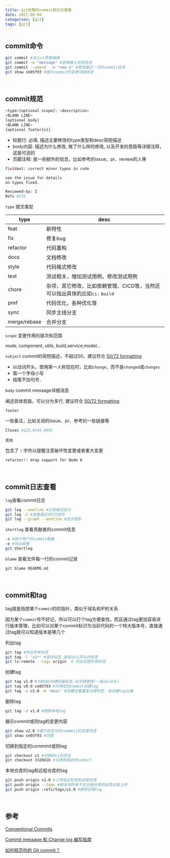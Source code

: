 ```yaml
---
title: git优雅的commit和日志查看
date: 2021-06-04
categories: [git]
tags: [git]
---
```


## commit命令

```bash
git commit #进入vi界面编辑
git commit -m "message" #直接输入剪短信息
git commit --amend  -m "new a" #修改最近一次的commit信息
git show ce05f93 #展示commit的变更详细信息
```

​    

## commit规范

```bash
<type>[optional scope]: <description>
<BLANK LINE>
[optional body]
<BLANK LINE>
[optional footer(s)]
```

- 标题行: 必填, 描述主要修改的type类型和desc简短描述
- body内容: 描述为什么修改, 做了什么样的修改, 以及开发的思路等详细注释，这是可选的
- 页脚注释: 放一些额外的信息，比如参考的issue、pr、review的人等

```bash
fix(dao): correct minor typos in code

see the issue for details
on typos fixed.

Reviewed-by: Z
Refs #133
```

`type` 提交类型

| type         | desc                                                         |
| ------------ | ------------------------------------------------------------ |
| feat         | 新特性                                                       |
| fix          | 修复bug                                                      |
| refactor     | 代码重构                                                     |
| docs         | 文档修改                                                     |
| style        | 代码格式修改                                                 |
| test         | 测试相关，增加测试用例，修改测试用例                         |
| chore        | 杂项，其它修改，比如依赖管理、CICD等，当然还可以指出具体的比如`ci:`  `build` |
| pref         | 代码优化，各种优化等                                         |
| sync         | 同步主线分支                                                 |
| merge/rebase | 合并分支                                                     |

`scope` 变更作用的层次和范围

route, component, utils, build,service,model...

`subject`  commit的简短描述，不超过50，建议符合  [50/72 formatting](https://link.zhihu.com/?target=https%3A//stackoverflow.com/questions/2290016/git-commit-messages-50-72-formatting)

- 以动词开头，使用第一人称现在时，比如`change`，而不是`changed`或`changes`
- 第一个字母小写
- 结尾不加句号`.`

`body` commit message详细消息

阐述具体思路，可以分为多行, 建议符合 [50/72 formatting](https://link.zhihu.com/?target=https%3A//stackoverflow.com/questions/2290016/git-commit-messages-50-72-formatting)

`footer`

一些备注，比如关闭的issue、pr、参考的一些链接等

```bash
Closes #123,#245,#992
```

`其他`

包含了 `!` 字符以提醒注意破坏性变更或者重大变更

```bash
refactor!: drop support for Node 6
```

​    

## commit日志查看

`log`查看commit日志

```bash
git log --oneline #以短格式显示
git log -2 #查看最近的2次提交
git log --graph --oneline #显示图形
```

`shortlog` 查看贡献者的commit信息

```bash
-s #统计用户的commit数量
-e #列出邮箱
git shortlog
```

`blame` 查看文件每一行的commit记录

```bash
git blame README.md
```

​    

## commit和tag

tag就是指想某个`commit`的的指针，类似于域名和IP的关系

因为某个`commit`号不好记，所以可以打个tag方便查找，而且通过tag更加容易进行版本管理，比如可以对某个commit标识为当前代码的一个特大版本号，直接通过tag就可以知道版本是哪几个

列出tag

```bash
git tag #列出所有标签
git tag -l 'v1*' #查找标签 查找以v1开头的标签
git ls-remote --tags origin  # 列出远程所有标签
```

创建tag

```bash
git tag v1.0 #为HEAD创建轻量标签,名字随便填(一般以v开头)
git tag v0.9 ce05f93 #为特定的commit创建tag
git tag -a v2.0 -m 'desc' #创建总重量型注释标签，会创建tag对象
```

删除tag

```bash
git tag -d v1.0 #删除本地tag
```

展示commit或则tag的变更内容

```bash
git show v2.0 #展示标签对应commmit的变更信息
git show ce05f93 #同理
```

切换到指定的commmit或则tag

```bash
git checkout v1 #切换到v1标签处
git checkout 332661b #切换到指定的commit
```

本地仓库的tag和远程仓库的tag

```bash
git push origin v1.0 #上传指定标签到远程仓库
git push origin --tags #把本地所有不在远程仓库的标签全部上传
git push origin :refs/tags/v1.0 #删除远程tag
```

​    

## 参考

[Conventional Commits](https://www.conventionalcommits.org/zh-hans/v1.0.0/)

[Commit message 和 Change log 编写指南](https://www.ruanyifeng.com/blog/2016/01/commit_message_change_log.html)

[如何规范你的 Git commit？](https://www.infoq.cn/article/fvrazhpyeljg9jsyddas)

